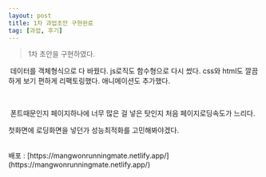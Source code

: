 ```yaml
---
layout: post
title: 1차 과업초안 구현완료
tag: [과업, 후기]
---
```


> 1차 초안을 구현하였다.

<p>&nbsp;데이터를 객체형식으로 다 바꿨다. js로직도 함수형으로 다시 썼다. css와 html도 깔끔하게 보기 편하게 리팩토링했다. 애니메이션도 추가했다.</p>
<br>
<p>&nbsp;폰트때문인지 페이지하나에 너무 많은 걸 넣은 탓인지 처음 페이지로딩속도가 느리다.

첫화면에 로딩화면을 넣던가 성능최적화를 고민해봐야겠다.</p>

<br>
배포 : [https://mangwonrunningmate.netlify.app/](https://mangwonrunningmate.netlify.app/)
